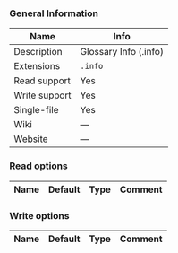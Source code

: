 
### General Information ###
Name | Info
---- | -------
Description | Glossary Info (.info)
Extensions | `.info`
Read support | Yes
Write support | Yes
Single-file | Yes
Wiki | ―
Website | ―


### Read options ###
Name | Default | Type | Comment
---- | ---- | ------- | -------

### Write options ###
Name | Default | Type | Comment
---- | ---- | ------- | -------
